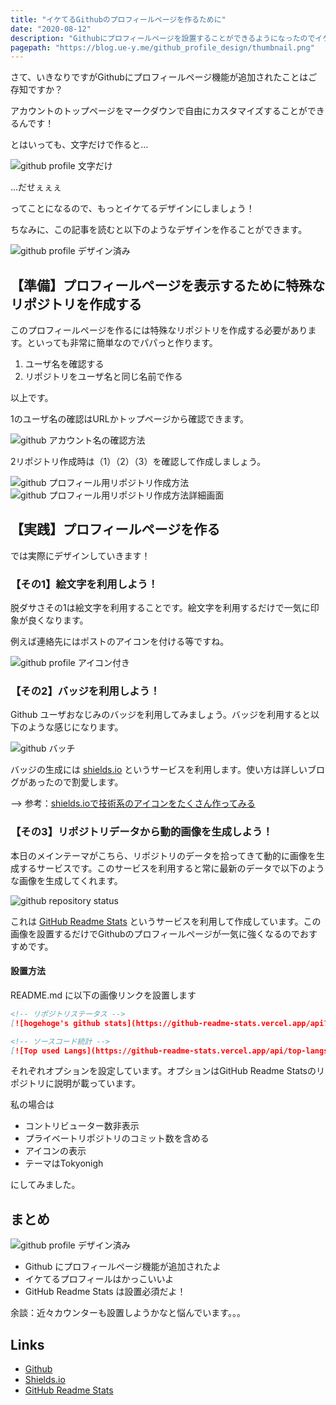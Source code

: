 ```yaml
---
title: "イケてるGithubのプロフィールページを作るために"
date: "2020-08-12"
description: "Githubにプロフィールページを設置することができるようになったのでイケてる感じにしてみました。今回はShields.ioを利用したバッチの掲載と Github Readme Stats を利用したリポ統計画像を設置します"
pagepath: "https://blog.ue-y.me/github_profile_design/thumbnail.png"
---
```


さて、いきなりですがGithubにプロフィールページ機能が追加されたことはご存知ですか？

アカウントのトップページをマークダウンで自由にカスタマイズすることができるんです！

とはいっても、文字だけで作ると…

![github profile 文字だけ](./github_profile_4.png)

...だせぇぇぇ

ってことになるので、もっとイケてるデザインにしましょう！

ちなみに、この記事を読むと以下のようなデザインを作ることができます。

![github profile デザイン済み](./github_profile_1.png)

## 【準備】プロフィールページを表示するために特殊なリポジトリを作成する

このプロフィールページを作るには特殊なリポジトリを作成する必要があります。といっても非常に簡単なのでパパっと作ります。

1. ユーザ名を確認する
2. リポジトリをユーザ名と同じ名前で作る

以上です。

1のユーザ名の確認はURLかトップページから確認できます。

![github アカウント名の確認方法](./github_user_id.png)

2リポジトリ作成時は（1）（2）（3）を確認して作成しましょう。

![github プロフィール用リポジトリ作成方法](./github_profile_2.png)
![github プロフィール用リポジトリ作成方法詳細画面](./github_profile_3.png)

## 【実践】プロフィールページを作る

では実際にデザインしていきます！

### 【その1】絵文字を利用しよう！

脱ダサさその1は絵文字を利用することです。絵文字を利用するだけで一気に印象が良くなります。

例えば連絡先にはポストのアイコンを付ける等ですね。

![github profile アイコン付き](./github_profile_5.png)

### 【その2】バッジを利用しよう！

Github ユーザおなじみのバッジを利用してみましょう。バッジを利用すると以下のような感じになります。

![github バッチ](./github_profile_6.png)

バッジの生成には [shields.io](https://shields.io/) というサービスを利用します。使い方は詳しいブログがあったので割愛します。

--> 参考：[shields.ioで技術系のアイコンをたくさん作ってみる](https://tech-blog.s-yoshiki.com/entry/150)

### 【その3】リポジトリデータから動的画像を生成しよう！

本日のメインテーマがこちら、リポジトリのデータを拾ってきて動的に画像を生成するサービスです。このサービスを利用すると常に最新のデータで以下のような画像を生成してくれます。

![github repository status](./github_profile_7.png)

これは [GitHub Readme Stats](https://github.com/anuraghazra/github-readme-stats) というサービスを利用して作成しています。この画像を設置するだけでGithubのプロフィールページが一気に強くなるのでおすすめです。

#### 設置方法

README.md に以下の画像リンクを設置します

```README.md
<!-- リポジトリステータス -->
[![hogehoge's github stats](https://github-readme-stats.vercel.app/api?username=ユーザ名&hide=contribs&count_private=true&show_icons=true&theme=tokyonight)](https://github.com/ユーザ名/)

<!-- ソースコード統計 -->
[![Top used Langs](https://github-readme-stats.vercel.app/api/top-langs/?username=ユーザ名&layout=compact&theme=tokyonight)](https://github.com/ユーザ名/)
```
それぞれオプションを設定しています。オプションはGitHub Readme Statsのリポジトリに説明が載っています。

私の場合は

- コントリビューター数非表示
- プライベートリポジトリのコミット数を含める
- アイコンの表示
- テーマはTokyonigh

にしてみました。


## まとめ

![github profile デザイン済み](./github_profile_1.png)

- Github にプロフィールページ機能が追加されたよ
- イケてるプロフィールはかっこいいよ
- GitHub Readme Stats は設置必須だよ！

余談：近々カウンターも設置しようかなと悩んでいます。。。

## Links

- [Github](https://github.com/psbss)
- [Shields.io](https://shields.io/category/build)
- [GitHub Readme Stats](https://github.com/anuraghazra/github-readme-stats)